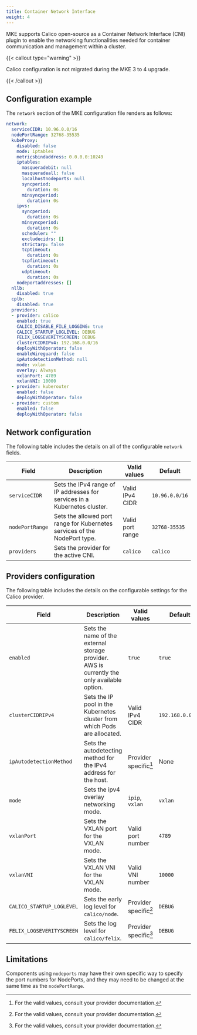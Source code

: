 ```yaml
---
title: Container Network Interface
weight: 4
---
```


MKE supports Calico open-source as a Container Network Interface (CNI) plugin
to enable the networking functionalities needed for container communication
and management within a cluster.

{{< callout type="warning" >}}

Calico configuration is not migrated during the MKE 3 to 4 upgrade.

{{< /callout >}}

## Configuration example

The `network` section of the MKE configuration file renders as follows:

```yaml
network:
  serviceCIDR: 10.96.0.0/16
  nodePortRange: 32768-35535
  kubeProxy:
    disabled: false
    mode: iptables
    metricsbindaddress: 0.0.0.0:10249
    iptables:
      masqueradebit: null
      masqueradeall: false
      localhostnodeports: null
      syncperiod:
        duration: 0s
      minsyncperiod:
        duration: 0s
    ipvs:
      syncperiod:
        duration: 0s
      minsyncperiod:
        duration: 0s
      scheduler: ""
      excludecidrs: []
      strictarp: false
      tcptimeout:
        duration: 0s
      tcpfintimeout:
        duration: 0s
      udptimeout:
        duration: 0s
    nodeportaddresses: []
  nllb:
    disabled: true
  cplb:
    disabled: true
  providers:
  - provider: calico
    enabled: true
    CALICO_DISABLE_FILE_LOGGING: true
    CALICO_STARTUP_LOGLEVEL: DEBUG
    FELIX_LOGSEVERITYSCREEN: DEBUG
    clusterCIDRIPv4: 192.168.0.0/16
    deployWithOperator: false
    enableWireguard: false
    ipAutodetectionMethod: null
    mode: vxlan
    overlay: Always
    vxlanPort: 4789
    vxlanVNI: 10000
  - provider: kuberouter
    enabled: false
    deployWithOperator: false
  - provider: custom
    enabled: false
    deployWithOperator: false
```

## Network configuration

The following table includes the details on all of the configurable `network` fields.

| Field | Description | Valid values |  Default |
|-------|-------------|--------------|----------|
| `serviceCIDR` | Sets the IPv4 range of IP addresses for services in a Kubernetes cluster. | Valid IPv4 CIDR | `10.96.0.0/16` |
| `nodePortRange` | Sets the allowed port range for Kubernetes services of the NodePort type. | Valid port range | `32768-35535` |
| `providers` | Sets the provider for the active CNI. | `calico` | `calico` |

## Providers configuration

The following table includes the details on the configurable settings
for the Calico provider.

| Field   | Description  | Valid values        |  Default     |
|---------|--------------|---------------------|--------------|
| `enabled` | Sets the name of the external storage provider. AWS is currently the only available option. | `true` | `true` |
| `clusterCIDRIPv4` | Sets the IP pool in the Kubernetes cluster from which Pods are allocated. | Valid IPv4 CIDR | `192.168.0.0/16` |
| `ipAutodetectionMethod` | Sets the autodetecting method for the IPv4 address for the host. | Provider specific[^0] | None |
| `mode` | Sets the ipv4 overlay networking mode. | `ipip`, `vxlan` | `vxlan` |
| `vxlanPort` | Sets the VXLAN port for the VXLAN mode. | Valid port number | `4789` |
| `vxlanVNI` | Sets the VXLAN VNI for the VXLAN mode. | Valid VNI number | `10000` |
| `CALICO_STARTUP_LOGLEVEL` | Sets the early log level for `calico/node`. | Provider specific[^0] | `DEBUG` |
| `FELIX_LOGSEVERITYSCREEN` | Sets the log level for `calico/felix`. | Provider specific[^0] | `DEBUG` |

[^0]: For the valid values, consult your provider documentation.

## Limitations

Components using `nodeports` may have their own specific way to specify the port numbers for NodePorts,
and they may need to be changed at the same time as the `nodePortRange`.